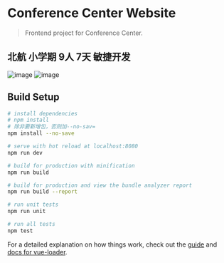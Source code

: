 # Conference Center Website
> Frontend project for Conference Center.
##  北航 小学期 9人 7天 敏捷开发
![image](https://github.com/WikiXiao/ConferenceCenter/tree/master/static/QQ截图20180710231714.jpg)
![image](https://github.com/WikiXiao/ConferenceCenter/tree/master/static/QQ截图20180710231740.jpg)

## Build Setup

``` bash
# install dependencies
# npm install
# 除非要新增包，否则加--no-sav=
npm install --no-save

# serve with hot reload at localhost:8080
npm run dev

# build for production with minification
npm run build

# build for production and view the bundle analyzer report
npm run build --report

# run unit tests
npm run unit

# run all tests
npm test
```

For a detailed explanation on how things work, check out the [guide](http://vuejs-templates.github.io/webpack/) and [docs for vue-loader](http://vuejs.github.io/vue-loader).

